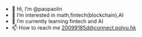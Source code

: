 - 👋 Hi, I’m @paopaolin
- 👀 I’m interested in math,fintech(blockchain),AI
- 🌱 I’m currently learning fintech and AI
- 📫 How to reach me 20099185d@connect.polyu.hk
  

<!---
paopaolin/paopaolin is a ✨ special ✨ repository because its `README.md` (this file) appears on your GitHub profile.
You can click the Preview link to take a look at your changes.
--->
